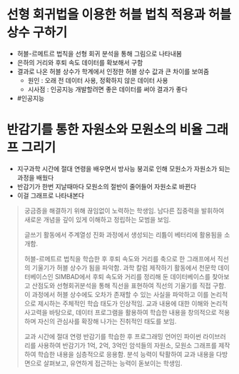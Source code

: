 
# 선형 회귀법을 이용한 허블 법칙 적용과 허블 상수 구하기 
- 허블-르메트르 법칙을 선형 회귀 분석을 통해 그림으로 나타내봄
- 은하의 거리와 후퇴 속도 데이터를 확보해서 구함 
- 결과로 나온 허블 상수가 학계에서 인정한 허블 상수 값과 큰 차이를 보여줌
	- 원인 : 오래 전 데이터 사용, 정확하지 않은 데이터 사용
	- 시사점 : 인공지능 개발할려면 좋은 데이터를 써야 결과가 좋다
-  #인공지능 

# 반감기를 통한 자원소와 모원소의 비율 그래프 그리기
- 지구과학 시간에 절대 연령을 배우면서 방사능 붕괴로 인해 모원소가 자원소가 되는 과정을 배웠다
- 반감기가 한번 지날때마다 모원소의 절반이 줄어들어 자원소로 바뀐다
- 이걸 그래프로 나타내본다



> 궁금증을 해결하기 위해 끊임없이 노력하는 학생임. 남다른 집중력을 발휘하여 새로운 개념을 깊이 있게 이해하고 정립하는 모범을 보임. 
> 
> 글쓰기 활동에서 주계열성 진화 과정에서 생성되는 리튬이 베터리에 활용됨을 소개함. 
> 
> 허블-르메트르 법칙을 학습한 후 후퇴 속도와 거리를 축으로 한 그래프에서 직선의 기울기가 허블 상수가 됨을 파악함. 과학 칼럼 제작하기 활동에서 천문학 데이터베이스인 SIMBAD에서 후퇴 속도와 거리를 정리해 둔 데이터베이스를 찾아보고 산점도와 선형회귀분석을 통해 직선을 표현하여 직선의 기울기를 직접 구함. 이 과정에서 허블 상수에도 오차가 존재할 수 있는 사실을 파악하고 이를 논리적으로 제시하는  주체적인 학습 태도가 인상적임. 교과 내용에 대한 이해와 논리적 사고력을 바탕으로, 데이터 프로그램을 활용하여 학습한 내용을 창의적으로 적용하며 자신의 관심사를 확장해 나가는 진취적인 태도를 보임. 
> 
> 교과 시간에 절대 연령 반감기를 학습한 후 프로그래밍 언어인 파이썬 라이브러리를 사용하여 반감기가 1억, 2억, 3억인 암석들의 자원소, 모원소 그래프를 제작하여 학습한 내용을 심층적으로 응용함. 분석 능력이 탁활하여 교과 내용을 다방면으로 살펴보고, 유연하게 접근하는 능력이 돋보이는 학생임.